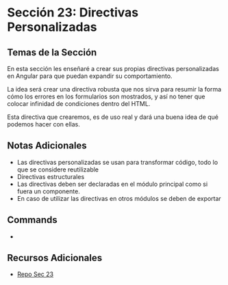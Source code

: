 # Sección 23: Directivas Personalizadas

## Temas de la Sección
En esta sección les enseñaré a crear sus propias directivas personalizadas en Angular para que puedan expandir su comportamiento.

La idea será crear una directiva robusta que nos sirva para resumir la forma cómo los errores en los formularios son mostrados, y así no tener que colocar infinidad de condiciones dentro del HTML.

Esta directiva que crearemos, es de uso real y dará una buena idea de qué podemos hacer con ellas.

## Notas Adicionales
- Las directivas personalizadas se usan para transformar código, todo lo que se considere reutilizable
- Directivas estructurales
- Las directivas deben ser declaradas en el módulo principal como si fuera un componente.
- En caso de utilizar las directivas en otros módulos se deben de exportar

## Commands
-

## Recursos Adicionales
- [Repo Sec 23](https://github.com/Klerith/angular-signal-directives/tree/fin-seccion-23)